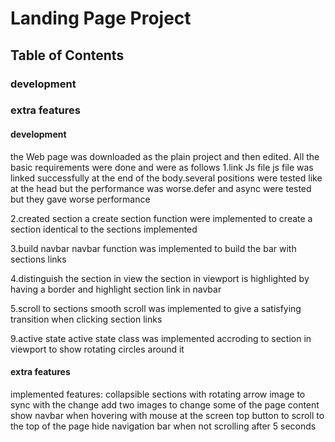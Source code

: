 # Landing Page Project

## Table of Contents
### development
### extra features


#### development
the Web page was downloaded as the plain project and then edited.
All the basic requirements were done and were as follows
1.link Js file 
js file was linked successfully at the end of the body.several positions were tested
like at the head but the performance was worse.defer and async were tested but they 
gave worse performance

2.created section
a create section function were implemented to create a section identical to the sections implemented

3.build navbar
navbar function was implemented to build the bar with sections links

4.distinguish the section in view
the section in viewport is highlighted by having a border and highlight section link in navbar

5.scroll to sections
smooth scroll was implemented to give a satisfying transition when clicking section links

9.active state
active state class was implemented accroding to section in viewport to show rotating circles around it

#### extra features
implemented features:
collapsible sections with rotating arrow image to sync with the change
add two images to change some of the page content
show navbar when hovering with mouse at the screen top
button to scroll to the top of the page
hide navigation bar when not scrolling after 5 seconds



